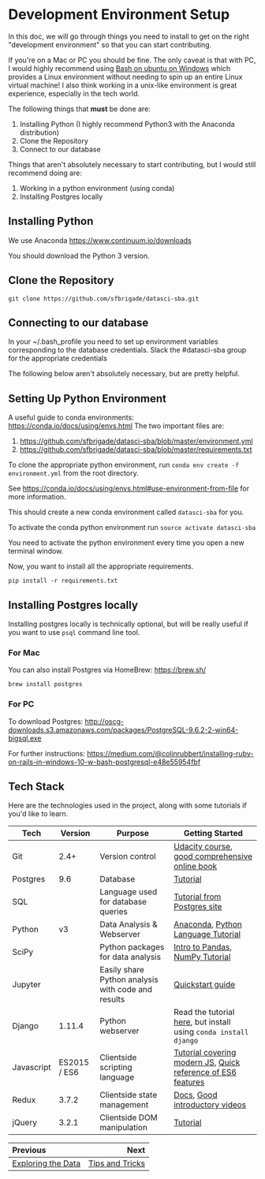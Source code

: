 # Development Environment Setup
In this doc, we will go through things you need to install to get on the right "development environment" so that you can start contributing.

If you're on a Mac or PC you should be fine. The only caveat is that with PC, I would highly recommend using [Bash on ubuntu on Windows](https://msdn.microsoft.com/en-us/commandline/wsl/about) which provides a Linux environment without needing to spin up an entire Linux virtual machine! I also think working in a unix-like environment is great experience, especially in the tech world.

The following things that **must** be done are:

1. Installing Python (I highly recommend Python3 with the Anaconda distribution)
2. Clone the Repository
3. Connect to our database

Things that aren't absolutely necessary to start contributing, but I would still recommend doing are:

1. Working in a python environment (using conda)
2. Installing Postgres locally

## Installing Python
We use Anaconda
https://www.continuum.io/downloads

You should download the Python 3 version.

## Clone the Repository
`git clone https://github.com/sfbrigade/datasci-sba.git`

## Connecting to our database
In your ~/.bash_profile you need to set up environment variables corresponding to the database credentials. Slack the #datasci-sba group for the appropriate credentials

The following below aren't absolutely necessary, but are pretty helpful.

## Setting Up Python Environment
A useful guide to conda environments: https://conda.io/docs/using/envs.html
The two important files are:
1. https://github.com/sfbrigade/datasci-sba/blob/master/environment.yml
2. https://github.com/sfbrigade/datasci-sba/blob/master/requirements.txt

To clone the appropriate python environment, run
`conda env create -f environment.yml`
from the root directory.

See https://conda.io/docs/using/envs.html#use-environment-from-file for more information.

This should create a new conda environment called `datasci-sba` for you.

To activate the conda python environment run
`source activate datasci-sba`

You need to activate the python environment every time you open a new terminal window.

Now, you want to install all the appropriate requirements.

`pip install -r requirements.txt`

## Installing Postgres locally
Installing postgres locally is technically optional, but will be really useful if you want to use `psql` command line tool. 

### For Mac
You can also install Postgres via HomeBrew: https://brew.sh/

`brew install postgres`

### For PC
To download Postgres: http://oscg-downloads.s3.amazonaws.com/packages/PostgreSQL-9.6.2-2-win64-bigsql.exe

For further instructions: https://medium.com/@colinrubbert/installing-ruby-on-rails-in-windows-10-w-bash-postgresql-e48e55954fbf

## Tech Stack

Here are the technologies used in the project, along with some tutorials if you'd like to learn.

| Tech | Version | Purpose | Getting Started |
|------|---------|---------|-----------------|
| Git | 2.4+ | Version control | [Udacity course](https://classroom.udacity.com/courses/ud775), [good comprehensive online book](https://git-scm.com/book/en/v2) |
| Postgres | 9.6 | Database | [Tutorial](https://www.postgresql.org/docs/8.0/static/tutorial.html) |
| SQL | |  Language used for database queries | [Tutorial from Postgres site](https://www.postgresql.org/docs/8.0/static/tutorial-sql.html) |
| Python | v3 | Data Analysis & Webserver | [Anaconda](https://www.continuum.io/downloads), [Python Language Tutorial](https://docs.python.org/3/tutorial/) |
| SciPy | | Python packages for data analysis | [Intro to Pandas](http://pandas.pydata.org/pandas-docs/stable/10min.html), [NumPy Tutorial](https://docs.scipy.org/doc/numpy-dev/user/quickstart.html) |
| Jupyter | | Easily share Python analysis with code and results | [Quickstart guide](https://jupyter-notebook-beginner-guide.readthedocs.io/en/latest/) |
| Django | 1.11.4 | Python webserver | Read the tutorial [here](https://docs.djangoproject.com/en/1.11/intro/), but install using `conda install django` |
| Javascript | ES2015 / ES6 | Clientside scripting language | [Tutorial covering modern JS](https://javascript.info/), [Quick reference of ES6 features](http://es6-features.org/) |
| Redux | 3.7.2 | Clientside state management | [Docs](http://redux.js.org/), [Good introductory videos](https://egghead.io/courses/getting-started-with-redux) |
| jQuery | 3.2.1 | Clientside DOM manipulation | [Tutorial](https://www.tutorialspoint.com/jquery/jquery-overview.htm) |

| Previous | Next |
|:---------|-----:|
| [Exploring the Data](./01_exploring_the_data.md) | [Tips and Tricks](./03_tips_and_tricks.md) |

